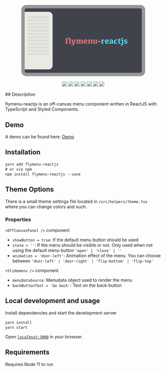 <p align="center">
  <img src="https://raw.githubusercontent.com/SubZane/flymenu-reactjs/master/public/img/github-img.png" width="400" alt="flymenu-reactjs">
</p>
<p align="center">
	<img src="https://img.shields.io/static/v1?label=Built With&message=styled-components&color=DB7093">
	<img src="https://img.shields.io/static/v1?label=Built With&message=ReactJS&color=61DAFB">
	<img src="https://img.shields.io/static/v1?label=Built With&message=TypeScript&color=blue">
	<img src="https://img.shields.io/static/v1?label=license&message=MIT&color=brightgreen">
	<img src="https://img.shields.io/github/v/release/SubZane/flymenu-reactjs?sort=semver">
	<img src="https://img.shields.io/github/repo-size/subzane/flymenu-reactjs?color=orange">
	<img src="https://img.shields.io/github/workflow/status/subzane/flymenu-reactjs/Build Validation (on Push)/development?label=development%20build">
</p>
## Description

flymenu-reactjs is an off-canvas menu component written in ReactJS with TypeScript and Styled Components.

## Demo

A demo can be found here: <a href="https://andreasnorman.com/flymenu-reactjs">Demo</a>

## Installation

```
yarn add flymenu-reactjs
# or via npm
npm install flymenu-reactjs --save
```

## Theme Options

There is a small theme settings file located in `/src/helpers/theme.tsx` where you can change colors and such.

### Properties

`<OffCanvasPanel />` component

- `showButton = true`: If the default menu button should be used
- `state = ''`: If the menu should be visible or not. Only used when not using the default menu button `'open' | 'close' | ''`
- `animation = 'door-left'`: Animation effect of the menu. You can choose between `'door-left' | 'door-right' | 'flip-bottom' | 'flip-top'`

`<Slidemenu />` component

- `menuDataSource`: Menudata object used to render the menu
- `backButtonText = 'Go back'`: Text on the back-button

## Local development and usage

Install dependencies and start the development server

```
yarn install
yarn start
```

Open [`localhost:3000`](http://localhost:3000) in your browser.

## Requirements

Requires Node 11 to run
